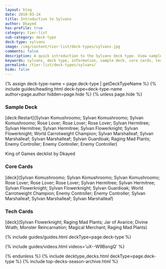 ```yaml
---
layout: blog
date: 2018-03-24
title: Introduction to Sylvans
author: Dkayed
has-profile: true
category: tier-list
sub-category: deck-type
deck-type: sylvans
image: /img/content/tier-list/deck-types/sylvans.jpg
comments: false
description: A quick introduction to the Sylvans deck type. View sample deck, core cards, tech cards, quick tips, guides, videos and other information.
keywords: sylvans, deck type, information, sample deck, core cards, tech cards, quick tips, guides, videos
permalink: /tier-list/deck-types/sylvans/
hide: false
---
```


{% assign deck-type-name = page.deck-type | getDeckTypeName %}
{% include guides/heading.html deck-type=deck-type-name author=page.author hidden=page.hide %}
{% unless page.hide %}

### Sample Deck

[deck:Restart](Sylvan Komushroomo; Sylvan Komushroomo; Sylvan Komushroomo; Rose Lover; Rose Lover; Rose Lover; Sylvan Hermitree; Sylvan Hermitree; Sylvan Hermitree; Sylvan Flowerknight; Sylvan Flowerknight; World Carrotweight Champion; Sylvan Marshalleaf; Sylvan Marshalleaf; Sylvan Marshalleaf; Sylvan Guardioak; Raging Mad Plants; Enemy Controller; Enemy Controller; Enemy Controller)

King of Games decklist by Dkayed

### Core Cards

[deck](Sylvan Komushroomo; Sylvan Komushroomo; Sylvan Komushroomo; Rose Lover; Rose Lover; Rose Lover; Sylvan Hermitree; Sylvan Hermitree; Sylvan Flowerknight; Sylvan Flowerknight; Sylvan Guardioak; World Carrotweight Champion; Enemy Controller; Enemy Controller; Sylvan Marshalleaf; Sylvan Marshalleaf; Sylvan Marshalleaf)

### Tech Cards

[deck](Sylvan Flowerknight; Raging Mad Plants; Jar of Avarice; Divine Wrath; Monster Reincarnation; Magical Merchant; Raging Mad Plants)

{% include guides/guides.html deckType=page.deck-type %}

{% include guides/videos.html videos='uX--W9BsngQ' %}

{% endunless %}
{% include decktype_decks.html deckType=page.deck-type %}
{% include top-decks-season-archive.html %}